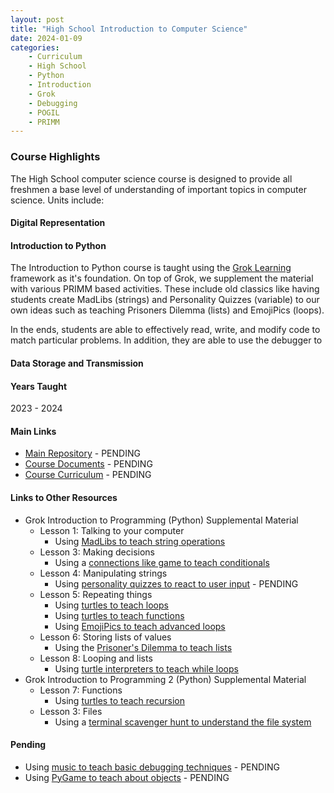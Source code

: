 ```yaml
---
layout: post
title: "High School Introduction to Computer Science"
date: 2024-01-09
categories:
    - Curriculum
    - High School
    - Python
    - Introduction
    - Grok
    - Debugging
    - POGIL
    - PRIMM
---
```


### Course Highlights

The High School computer science course is designed to provide all freshmen
a base level of understanding of important topics in computer science. Units
include:

#### Digital Representation

#### Introduction to Python

The Introduction to Python course is taught using the [Grok Learning](https://groklearning.com)
framework as it's foundation. On top of Grok, we supplement the material with
various PRIMM based activities. These include old classics like having students
create MadLibs (strings) and Personality Quizzes (variable) to our own ideas
such as teaching Prisoners Dilemma (lists) and EmojiPics (loops).

In the ends, students are able to effectively read, write, and modify code to
match particular problems. In addition, they are able to use the debugger to

#### Data Storage and Transmission

#### Years Taught

2023 - 2024

#### Main Links

- [Main Repository]() - PENDING
- [Course Documents]() - PENDING
- [Course Curriculum]() - PENDING

#### Links to Other Resources

- Grok Introduction to Programming (Python) Supplemental Material
    - Lesson 1: Talking to your computer
        - Using [MadLibs to teach string operations](https://docs.google.com/document/d/1-AwvVtv59yDz-mvorbLMAJdnjadjgOmC5QAquUhNyp0/edit?usp=sharing)
    - Lesson 3: Making decisions
        - Using a [connections like game to teach conditionals](https://docs.google.com/document/d/1LOTwfDylpD5fnUC1dwykx5nrTQwpntYi2X0pwWtR2Jw/edit?usp=sharing)
    - Lesson 4: Manipulating strings
        - Using [personality quizzes to react to user input]() - PENDING
    - Lesson 5: Repeating things
        - Using [turtles to teach loops](https://docs.google.com/document/d/11EBfbVgSfgujW9a0daKI-F-0pmtFd402UFUfevfomNI/edit?usp=sharing)
        - Using [turtles to teach functions](https://docs.google.com/document/d/1nuLRRCuIOU1Zo1gXZ4k0tzFMrFzH-8KSoizjojTbjrs/edit?usp=sharing)
        - Using [EmojiPics to teach advanced loops](https://docs.google.com/document/d/1eRyqf4Wh6QenNvJX7IhwrWWl2eKnvaMdclrB-PerWaM/edit?usp=sharing)
    - Lesson 6: Storing lists of values
        - Using the [Prisoner's Dilemma to teach lists](https://docs.google.com/document/d/1iJNkXb0R5W_jMuB-XOxgN02fbZqsR9DcLtz0XxeW7jg/edit?usp=sharing)
    - Lesson 8: Looping and lists
        - Using [turtle interpreters to teach while loops](https://docs.google.com/document/d/1mF3aDeWq6XYz056j8OPSvZ3ShTWoepHrrD5vVlUfK7w/edit?usp=sharing)
- Grok Introduction to Programming 2 (Python) Supplemental Material
    - Lesson 7: Functions
        - Using [turtles to teach recursion](https://docs.google.com/document/d/1uxqeDiqkhtJlYv2xL3hek8-EbtCOKydMh9Ba9qL2BvA/edit?usp=sharing)
    - Lesson 3: Files
        - Using a [terminal scavenger hunt to understand the file system](https://github.com/holycrap872/hp-learn-shell)

#### Pending

- Using [music to teach basic debugging techniques]() - PENDING
- Using [PyGame to teach about objects]() - PENDING

